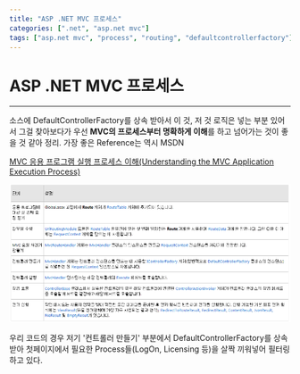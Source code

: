 ```yaml
---
title: "ASP .NET MVC 프로세스"
categories: [".net", "asp.net mvc"]
tags: ["asp.net mvc", "process", "routing", "defaultcontrollerfactory"]
---
```


# ASP .NET MVC 프로세스
___

소스에 DefaultControllerFactory를 상속 받아서 이 것, 저 것 로직은 넣는 부분 있어서 그걸 찾아보다가 우선 **MVC의 프로세스부터 명확하게 이해**를 하고 넘어가는 것이 좋을 것 같아 정리.
가장 좋은 Reference는 역시 MSDN

[MVC 응용 프로그램 실행 프로세스 이해(Understanding the MVC Application Execution Process)][MVCProcess]

![MVC 웹 프로젝트의 실행 단계][MVCProcessImage]

우리 코드의 경우 저기 '컨트롤러 만들기' 부분에서 DefaultControllerFactory를 상속받아 첫페이지에서 필요한 Process들(LogOn, Licensing 등)을 살짝 끼워넣어 필터링 하고 있다.

[MVCProcess]: http://msdn.microsoft.com/ko-kr/library/dd381612(v=vs.100).aspx
[MVCProcessImage]: /posts/2012/2012-06-28-asp-dot-net-mvc-process/mvc_process.png